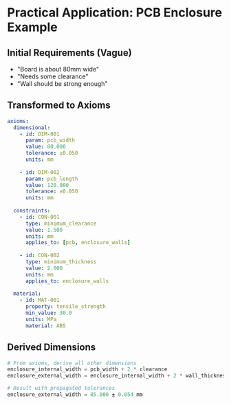 # Practical Application: PCB Enclosure Example

## Initial Requirements (Vague)
- "Board is about 80mm wide"
- "Needs some clearance"
- "Wall should be strong enough"

## Transformed to Axioms
```yaml
axioms:
  dimensional:
    - id: DIM-001
      param: pcb_width
      value: 80.000
      tolerance: ±0.050
      units: mm
      
    - id: DIM-002
      param: pcb_length
      value: 120.000
      tolerance: ±0.050
      units: mm
      
  constraints:
    - id: CON-001
      type: minimum_clearance
      value: 1.500
      units: mm
      applies_to: [pcb, enclosure_walls]
      
    - id: CON-002
      type: minimum_thickness
      value: 2.000
      units: mm
      applies_to: enclosure_walls
      
  material:
    - id: MAT-001
      property: tensile_strength
      min_value: 30.0
      units: MPa
      material: ABS
```

## Derived Dimensions
```python
# From axioms, derive all other dimensions
enclosure_internal_width = pcb_width + 2 * clearance
enclosure_external_width = enclosure_internal_width + 2 * wall_thickness

# Result with propagated tolerances
enclosure_external_width = 85.000 ± 0.054 mm
```
